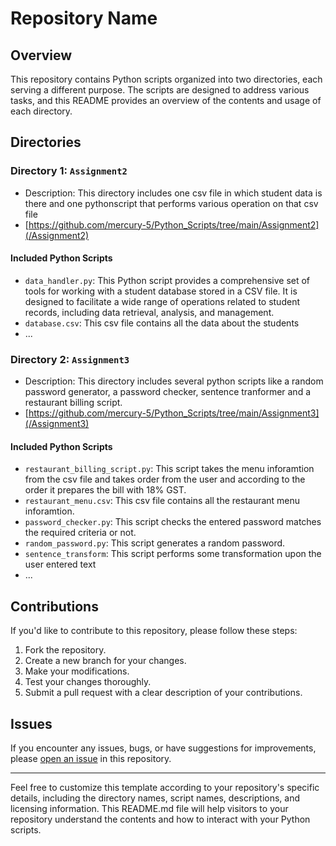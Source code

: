 # Repository Name

## Overview

This repository contains Python scripts organized into two directories, each serving a different purpose. The scripts are designed to address various tasks, and this README provides an overview of the contents and usage of each directory.

## Directories

### Directory 1: `Assignment2`

- Description: This directory includes one csv file in which student data is there and one pythonscript that performs various operation on that csv file
- [https://github.com/mercury-5/Python_Scripts/tree/main/Assignment2](/Assignment2)

#### Included Python Scripts

- `data_handler.py`: This Python script provides a comprehensive set of tools for working with a student database stored in a CSV file. It is designed to facilitate a wide range of operations related to student records, including data retrieval, analysis, and management.
- `database.csv`: This csv file contains all the data about the students
- ...

### Directory 2: `Assignment3`

- Description: This directory includes several python scripts like a random password generator, a password checker, sentence tranformer and a restaurant billing script.
- [https://github.com/mercury-5/Python_Scripts/tree/main/Assignment3](/Assignment3)

#### Included Python Scripts

- `restaurant_billing_script.py`: This script takes the menu inforamtion from the csv file and takes order from the user and according to the order it prepares the bill with 18% GST.
- `restaurant_menu.csv`: This csv file contains all the restaurant menu inforamtion.
- `password_checker.py`: This script checks the entered password matches the required criteria or not.
- `random_password.py`: This script generates a random password.
- `sentence_transform`: This script performs some transformation upon the user entered text
- ...

## Contributions

If you'd like to contribute to this repository, please follow these steps:

1. Fork the repository.
2. Create a new branch for your changes.
3. Make your modifications.
4. Test your changes thoroughly.
5. Submit a pull request with a clear description of your contributions.

## Issues

If you encounter any issues, bugs, or have suggestions for improvements, please [open an issue](/issues) in this repository.

---

Feel free to customize this template according to your repository's specific details, including the directory names, script names, descriptions, and licensing information. This README.md file will help visitors to your repository understand the contents and how to interact with your Python scripts.
